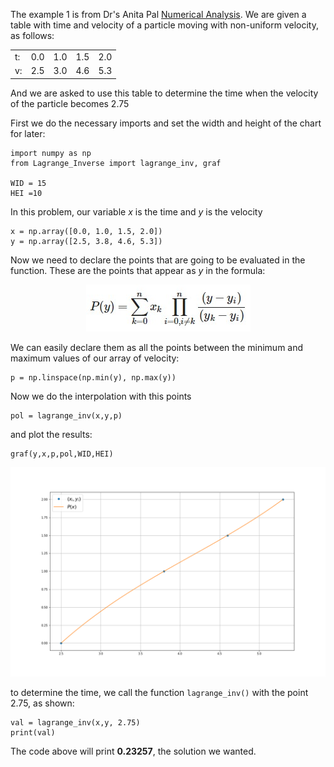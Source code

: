 The example 1 is from Dr's Anita Pal [Numerical Analysis](http://epgp.inflibnet.ac.in/epgpdata/uploads/epgp_content/S000025MS/P001476/M014250/ET/1456308981E-textofChapter2Module6.pdf). 
We are given a table with time and velocity of a particle moving with non-uniform velocity, as follows:

<center>

|     |     |     |     |     |
| --- | --- | --- | --- | --- |
| t:  | 0.0 | 1.0 | 1.5 | 2.0 |
| v:  | 2.5 | 3.0 | 4.6 | 5.3 |

</center>

And we are asked to use this table to determine the time when the velocity of the particle becomes 2.75

First we do the necessary imports and set the width and height of the chart for later:

```
import numpy as np
from Lagrange_Inverse import lagrange_inv, graf

WID = 15
HEI =10
```

In this problem, our variable *x* is the time and *y* is the velocity
```
x = np.array([0.0, 1.0, 1.5, 2.0])
y = np.array([2.5, 3.8, 4.6, 5.3])
```

Now we need to declare the points that are going to be evaluated in the function. These are the points that appear as *y* in the formula:

<center>

![Inverse Lagrange interpolation](../../images/Lagrange%20inverse/Lag_inv.png)

</center>

We can easily declare them as all the points between the minimum and maximum values of our array of velocity:

```
p = np.linspace(np.min(y), np.max(y))
```

Now we do the interpolation with this points

```
pol = lagrange_inv(x,y,p)
```

and plot the results:

```
graf(y,x,p,pol,WID,HEI)
```

<center>

![Inverse Lagrange interpolation](../../images/Lagrange%20inverse/Example1_plot.png)

</center>

to determine the time, we call the function ```lagrange_inv()``` with the point 2.75, as shown:

```
val = lagrange_inv(x,y, 2.75)
print(val)
```
The code above will print **0.23257**, the solution we wanted.